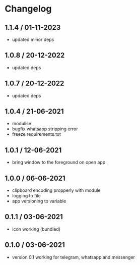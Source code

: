 # Changelog

## 1.1.4 / 01-11-2023

* updated minor deps

## 1.0.8 / 20-12-2022

* updated deps

## 1.0.7 / 20-12-2022

* updated deps

## 1.0.4 / 21-06-2021

* modulise
* bugfix whatsapp stripping error
* freeze requirements.txt

## 1.0.1 / 12-06-2021

* bring window to the foreground on open app

## 1.0.0 / 06-06-2021

* clipboard encoding propperly with module
* logging to file
* app versioning to variable

## 0.1.1 / 03-06-2021

* icon working (bundled)

## 0.1.0 / 03-06-2021

* version 0.1 working for telegram, whatsapp and messenger

